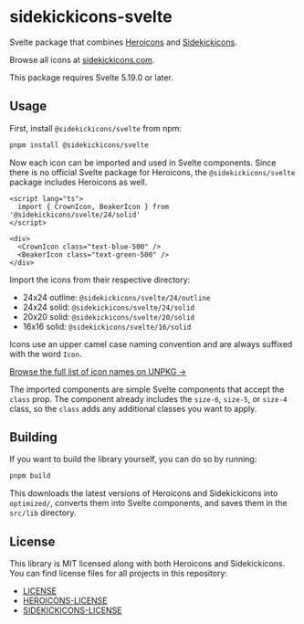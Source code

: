 # sidekickicons-svelte

Svelte package that combines [Heroicons](https://github.com/tailwindlabs/heroicons) and [Sidekickicons](https://github.com/ndri/sidekickicons).

Browse all icons at [sidekickicons.com](https://sidekickicons.com/).

This package requires Svelte 5.19.0 or later.

## Usage

First, install `@sidekickicons/svelte` from npm:

```bash
pnpm install @sidekickicons/svelte
```

Now each icon can be imported and used in Svelte components. Since there is no official Svelte package for Heroicons, the `@sidekickicons/svelte` package includes Heroicons as well.

```svelte
<script lang="ts">
  import { CrownIcon, BeakerIcon } from '@sidekickicons/svelte/24/solid'
</script>

<div>
  <CrownIcon class="text-blue-500" />
  <BeakerIcon class="text-green-500" />
</div>
```

Import the icons from their respective directory:

- 24x24 outline: `@sidekickicons/svelte/24/outline`
- 24x24 solid: `@sidekickicons/svelte/24/solid`
- 20x20 solid: `@sidekickicons/svelte/20/solid`
- 16x16 solid: `@sidekickicons/svelte/16/solid`

Icons use an upper camel case naming convention and are always suffixed with the word `Icon`.

[Browse the full list of icon names on UNPKG &rarr;](https://app.unpkg.com/@sidekickicons/svelte/files/dist/24/outline)

The imported components are simple Svelte components that accept the `class` prop. The component already includes the `size-6`, `size-5`, or `size-4` class, so the `class` adds any additional classes you want to apply.

## Building

If you want to build the library yourself, you can do so by running:

```bash
pnpm build
```

This downloads the latest versions of Heroicons and Sidekickicons into `optimized/`, converts them into Svelte components, and saves them in the `src/lib` directory.

## License

This library is MIT licensed along with both Heroicons and Sidekickicons. You can find license files for all projects in this repository:

- [LICENSE](LICENSE)
- [HEROICONS-LICENSE](HEROICONS-LICENSE)
- [SIDEKICKICONS-LICENSE](SIDEKICKICONS-LICENSE)
